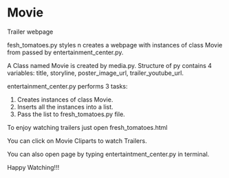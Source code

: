 # Movie
Trailer webpage

fesh_tomatoes.py styles n creates a webpage with instances of class Movie from passed by entertainment_center.py.

A Class named Movie is created by media.py.
Structure of py contains 4 variables: title, storyline, poster_image_url, trailer_youtube_url.

entertainment_center.py performs 3 tasks:
1. Creates instances of class Movie.
2. Inserts all the instances into a list.
3. Pass the list to fresh_tomatoes.py file.

To enjoy watching trailers just open fresh_tomatoes.html

You can click on Movie Cliparts to watch Trailers.

You can also open page by typing entertaintment_center.py in terminal.

Happy Watching!!!

